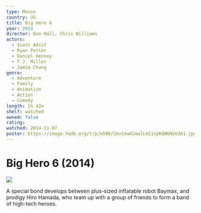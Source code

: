 ```yaml
---
type: Movie
country: US
title: Big Hero 6
year: 2014
director: Don Hall, Chris Williams
actors:
  - Scott Adsit
  - Ryan Potter
  - Daniel Henney
  - T.J. Miller
  - Jamie Chung
genre:
  - Adventure
  - Family
  - Animation
  - Action
  - Comedy
length: 1h 42m
shelf: watched
owned: false
rating:
watched: 2014-11-07
poster: https://image.tmdb.org/t/p/w500/2mxS4wUimwlLmI1xp6QW6NSU361.jpg
---
```


# Big Hero 6 (2014)

![](https://image.tmdb.org/t/p/w500/2mxS4wUimwlLmI1xp6QW6NSU361.jpg)

A special bond develops between plus-sized inflatable robot Baymax, and prodigy Hiro Hamada, who team up with a group of friends to form a band of high-tech heroes.